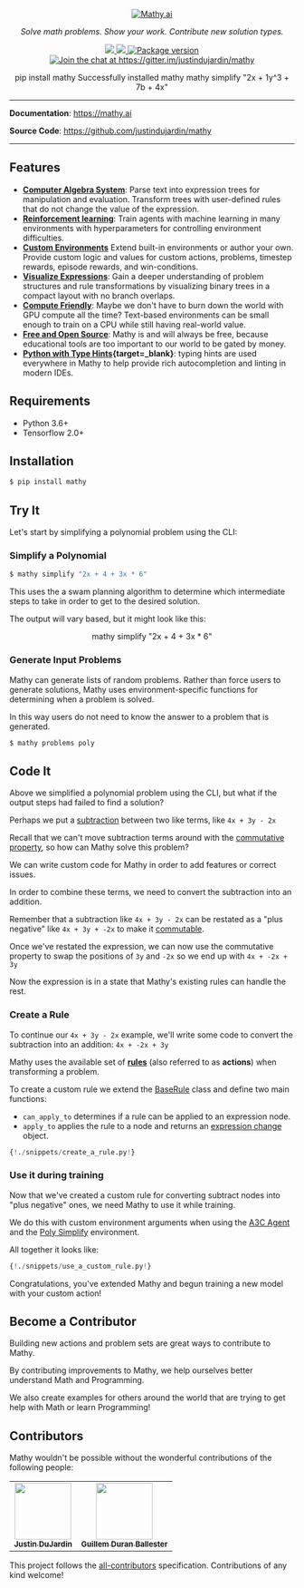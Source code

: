 <p align="center">
  <a href="/"><img mathy-logo src="/img/mathy_logo.png" alt="Mathy.ai"></a>
</p>
<p align="center">
    <em>Solve math problems. Show your work. Contribute new solution types.</em>
</p>
<p align="center">
<a href="https://github.com/justindujardin/mathy/actions">
    <img src="https://github.com/justindujardin/mathy/workflows/Build/badge.svg" />
</a>
<a href="https://codecov.io/gh/justindujardin/mathy">
    <img src="https://codecov.io/gh/justindujardin/mathy/branch/master/graph/badge.svg?token=CqPEOdEMJX" />
</a>
<a href="https://pypi.org/project/mathy" target="_blank">
    <img src="https://badge.fury.io/py/mathy.svg" alt="Package version">
</a>
<a href="https://gitter.im/justindujardin/mathy?utm_source=badge&utm_medium=badge&utm_campaign=pr-badge&utm_content=badge" target="_blank">
    <img src="https://badges.gitter.im/justindujardin/mathy.svg" alt="Join the chat at https://gitter.im/justindujardin/mathy">
</a>
</p>
<div align="center" data-termynal-container>
    <div id="termynal" data-termynal="" data-ty-typedelay="40" data-ty-lineDelay="1000">
        <span data-ty="input">pip install mathy</span>
        <span data-ty="progress"></span>
        <span class="u-hide-sm" data-ty-lineDelay="0" data-ty="">Successfully installed mathy</span>
        <span data-ty-lineDelay="0" class="u-hide-sm" data-ty=""></span>
        <span data-ty="input">mathy simplify "2x + 1y^3 + 7b + 4x"</span>
        <span data-ty="" data-ty-text="initial                   | 2x + 1y^3 + 7b + 4x"></span>
        <span data-ty="" data-ty-text="associative group         | 2x + (1y^3 + 7b) + 4x"></span>
        <span data-ty="" data-ty-text="associative group         | 2x + (1y^3 + 7b + 4x)"></span>
        <span data-ty="" data-ty-text="commutative swap          | 1y^3 + 7b + 4x + 2x"></span>
        <span data-ty="" data-ty-text="associative group         | 1y^3 + 7b + (4x + 2x)"></span>
        <span data-ty="" data-ty-text="distributive factoring    | 1y^3 + 7b + (4 + 2) * x"></span>
        <span data-ty="" data-ty-text="constant arithmetic       | 1y^3 + 7b + 6x"></span>
        <span data-ty-lineDelay="0" class="u-hide-sm" data-ty=""></span>
        <span data-ty="" data-ty-text='"2x + 1y^3 + 7b + 4x" = "1y^3 + 7b + 6x"'></span>
    </div>
</div>

---

**Documentation**: <a href="https://mathy.ai" target="_blank">https://mathy.ai</a>

**Source Code**: <a href="https://github.com/justindujardin/mathy" target="_blank">https://github.com/justindujardin/mathy</a>

---

## Features

- **[Computer Algebra System](/cas/overview)**: Parse text into expression trees for manipulation and evaluation. Transform trees with user-defined rules that do not change the value of the expression.
- **[Reinforcement learning](/ml/overview)**: Train agents with machine learning in many environments with hyperparameters for controlling environment difficulties.
- **[Custom Environments](/envs/overview)** Extend built-in environments or author your own. Provide custom logic and values for custom actions, problems, timestep rewards, episode rewards, and win-conditions.
- **[Visualize Expressions](/api/core/layout)**: Gain a deeper understanding of problem structures and rule transformations by visualizing binary trees in a compact layout with no branch overlaps.
- **[Compute Friendly](/ml/a3c)**: Maybe we don't have to burn down the world with GPU compute all the time? Text-based environments can be small enough to train on a CPU while still having real-world value.
- **[Free and Open Source](/license)**: Mathy is and will always be free, because educational tools are too important to our world to be gated by money.
- **[Python with Type Hints](https://fastapi.tiangolo.com/python-types/){target=\_blank}**: typing hints are used everywhere in Mathy to help provide rich autocompletion and linting in modern IDEs.

## Requirements

- Python 3.6+
- Tensorflow 2.0+

## Installation

```bash
$ pip install mathy
```

## Try It

Let's start by simplifying a polynomial problem using the CLI:

### Simplify a Polynomial

```bash
$ mathy simplify "2x + 4 + 3x * 6"
```

This uses the a swam planning algorithm to determine which intermediate steps to take in order to get to the desired solution.

The output will vary based, but it might look like this:

<div align="center" data-termynal-container>
    <div id="termynal-two" data-termynal="" data-ty-typedelay="40" data-ty-lineDelay="1000">
        <span data-ty="input">mathy simplify "2x + 4 + 3x * 6"</span>
        <span data-ty="" data-ty-text="initial                   | 2x + 4 + 3x * 6"></span>
        <span data-ty="" data-ty-text="constant arithmetic       | 2x + 4 + 18x"></span>
        <span data-ty="" data-ty-text="commutative swap          | 4 + 2x + 18x"></span>
        <span data-ty="" data-ty-text="commutative swap          | 2x + 4 + 18x"></span>
        <span data-ty="" data-ty-text="commutative swap          | 18x + (2x + 4)"></span>
        <span data-ty="" data-ty-text="distributive factoring    | (18 + 2) * x + 4"></span>
        <span data-ty="" data-ty-text="constant arithmetic       | 20x + 4"></span>
        <span data-ty-lineDelay="0" class="u-hide-sm" data-ty=""></span>
        <span data-ty="" data-ty-text='"2x + 4 + 3x * 6" = "20x + 4"'></span>
    </div>
</div>

### Generate Input Problems

Mathy can generate lists of random problems. Rather than force users to generate solutions, Mathy uses
environment-specific functions for determining when a problem is solved.

In this way users do not need to know the answer to a problem that is generated.

```bash
$ mathy problems poly
```


## Code It

Above we simplified a polynomial problem using the CLI, but what if the output steps had failed to find a solution?

Perhaps we put a [subtraction](/api/core/expressions/#subtractexpression) between two like terms, like `4x + 3y - 2x`

Recall that we can't move subtraction terms around with the [commutative property](/rules/commutative_property), so how can Mathy solve this problem?

We can write custom code for Mathy in order to add features or correct issues.

In order to combine these terms, we need to convert the subtraction into an addition.

Remember that a subtraction like `4x + 3y - 2x` can be restated as a "plus negative" like `4x + 3y + -2x` to make it [commutable](/rules/commutative_property).

Once we've restated the expression, we can now use the commutative property to swap the positions of `3y` and `-2x` so we end up with `4x + -2x + 3y`

Now the expression is in a state that Mathy's existing rules can handle the rest.

### Create a Rule

To continue our `4x + 3y - 2x` example, we'll write some code to convert the subtraction into an addition: `4x + -2x + 3y`

Mathy uses the available set of **[rules](/rules/overview)** (also referred to as **actions**) when transforming a problem.

To create a custom rule we extend the [BaseRule](/api/core/rule/#baserule) class and define two main functions:

- `can_apply_to` determines if a rule can be applied to an expression node.
- `apply_to` applies the rule to a node and returns an [expression change](/api/core/rule/#expressionchangerule) object.

```Python
{!./snippets/create_a_rule.py!}
```

### Use it during training

Now that we've created a custom rule for converting subtract nodes into "plus negative" ones, we need Mathy to use it while training.

We do this with custom environment arguments when using the [A3C Agent](/ml/a3c) and the [Poly Simplify](/envs/poly_simplify) environment.

All together it looks like:

```python
{!./snippets/use_a_custom_rule.py!}
```

Congratulations, you've extended Mathy and begun training a new model with your custom action!

## Become a Contributor

Building new actions and problem sets are great ways to contribute to Mathy.

By contributing improvements to Mathy, we help ourselves better understand Math and Programming.

We also create examples for others around the world that are trying to get help with Math or learn Programming!

## Contributors

Mathy wouldn't be possible without the wonderful contributions of the following people:

<div class="contributors-wrapper">
<!-- ALL-CONTRIBUTORS-LIST:START - Do not remove or modify this section -->
<!-- prettier-ignore-start -->
<!-- markdownlint-disable -->
<table>
  <tr>
    <td align="center"><a target="_blank" href="https://www.justindujardin.com/"><img src="https://avatars0.githubusercontent.com/u/101493?v=4" width="100px;" alt=""/><br /><sub><b>Justin DuJardin</b></sub></a></td>
    <td align="center"><a target="_blank" href="https://twitter.com/Miau_DB"><img src="https://avatars3.githubusercontent.com/u/7149899?v=4" width="100px;" alt=""/><br /><sub><b>Guillem Duran Ballester</b></sub></a></td>
  </tr>
</table>

<!-- markdownlint-enable -->
<!-- prettier-ignore-end -->
<!-- ALL-CONTRIBUTORS-LIST:END -->
</div>

This project follows the [all-contributors](https://github.com/all-contributors/all-contributors) specification. Contributions of any kind welcome!
